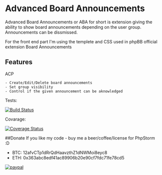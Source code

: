 Advanced Board Announcements
===========


Advanced Board Announcements or ABA for short is extension giving the ability to show board announcements depending on the user group. Announcements can be dissmissed.

For the front end part I'm using the templete and CSS used in phpBB official extension Board Announcements

Features
--

  ACP
  
    - Create/Edit/Delete board announcements
    - Set group visibility
    - Control if the given announcement can be aknowledged
    
Tests:

[![Build Status](https://github.com/satanasov/abannouncements/workflows/Tests/badge.svg)](https://github.com/satanasov/abannouncements//actions)

Covarage:

[![Coverage Status](https://coveralls.io/repos/github/satanasov/abannouncements/badge.svg?branch=master)](https://coveralls.io/github/satanasov/abannouncements?branch=master)

##Donate
If you like my code - buy me a beer/coffee/license for PhpStorm :D

- BTC: 12afvCTp1dRrQdHaavzthZ1dNWMoi8eyc8
- ETH: 0x363abc8edf41ac89906b20e90cf7fdc71fe78cd5

[![paypal](https://www.paypalobjects.com/en_US/i/btn/btn_donateCC_LG.gif)](https://www.paypal.com/cgi-bin/webscr?cmd=_s-xclick&hosted_button_id=XQ6USSXCSUM5W)
